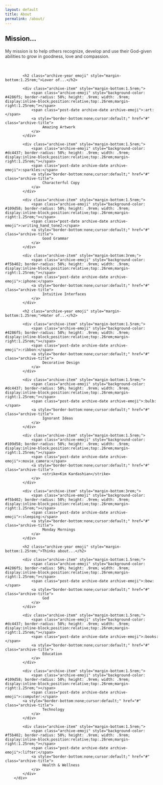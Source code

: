 ```yaml
---
layout: default
title: About
permalink: /about/
---
```


<div class="body">
	<div class="archive">			
      		<h2 class="archive-year emoji" style="margin-bottom:1.25rem;">Mission...</h2>
      		<p style="margin-bottom:3rem;color:#333;">My mission is to help others recognize, develop and use their God-given abilities to grow in goodness, love and compassion.</p>
      			
      		<h2 class="archive-year emoji" style="margin-bottom:1.25rem;">Lover of...</h2>
    			
    		<div class="archive-item" style="margin-bottom:1.5rem;">
    			<span class="archive-emoji" style="background-color: #4286f5; border-radius: 50%; height: .9rem; width: .9rem; display:inline-block;position:relative;top:.26rem;margin-right:1.25rem;"></span>
      			<span class="post-date archive-date archive-emoji">:art:</span>
      			<a style="border-bottom:none;cursor:default;" href="#" class="archive-title">
       				 Amazing Artwork
      			</a>
    		</div>
    			
    		<div class="archive-item" style="margin-bottom:1.5rem;">
    			<span class="archive-emoji" style="background-color: #dc4437; border-radius: 50%; height: .9rem; width: .9rem; display:inline-block;position:relative;top:.26rem;margin-right:1.25rem;"></span>
      			<span class="post-date archive-date archive-emoji">:sparkles:</span>
      			<a style="border-bottom:none;cursor:default;" href="#" class="archive-title">
        			 Characterful Copy
      			</a>
    		</div>
    			
    		<div class="archive-item" style="margin-bottom:1.5rem;">
    			<span class="archive-emoji" style="background-color: #109d58; border-radius: 50%; height: .9rem; width: .9rem; display:inline-block;position:relative;top:.26rem;margin-right:1.25rem;"></span>
    			<span class="post-date archive-date archive-emoji">:writing_hand_tone2:</span>
      			<a style="border-bottom:none;cursor:default;" href="#" class="archive-title">
        			 Good Grammar
      			</a>
    		</div>
    			
    		<div class="archive-item" style="margin-bottom:3rem;">
    			<span class="archive-emoji" style="background-color: #f5b402; border-radius: 50%; height: .9rem; width: .9rem; display:inline-block;position:relative;top:.26rem;margin-right:1.25rem;"></span>
      			<span class="post-date archive-date archive-emoji">:iphone:</span>
      			<a style="border-bottom:none;cursor:default;" href="#" class="archive-title">
        			 Intuitive Interfaces
      			</a>
    		</div>
    			
    		<h2 class="archive-year emoji" style="margin-bottom:1.25rem;">Hater of...</h2>
    			
    		<div class="archive-item" style="margin-bottom:1.5rem;">
    			<span class="archive-emoji" style="background-color: #4286f5; border-radius: 50%; height: .9rem; width: .9rem; display:inline-block;position:relative;top:.26rem;margin-right:1.25rem;"></span>
      			<span class="post-date archive-date archive-emoji">:ribbon:</span>
      			<a style="border-bottom:none;cursor:default;" href="#" class="archive-title">
        			 Decorative Design
      			</a>
      		</div>
    			
    		<div class="archive-item" style="margin-bottom:1.5rem;">
    			<span class="archive-emoji" style="background-color: #dc4437; border-radius: 50%; height: .9rem; width: .9rem; display:inline-block;position:relative;top:.26rem;margin-right:1.25rem;"></span>
      			<span class="post-date archive-date archive-emoji">:bulb:</span>
      			<a style="border-bottom:none;cursor:default;" href="#" class="archive-title">
        			 Ignorant Ideas
      			</a>
    		</div>
    			
    		<div class="archive-item" style="margin-bottom:1.5rem;">
    			<span class="archive-emoji" style="background-color: #109d58; border-radius: 50%; height: .9rem; width: .9rem; display:inline-block;position:relative;top:.26rem;margin-right:1.25rem;"></span>
      			<span class="post-date archive-date archive-emoji">:movie_camera:</span>
      			<a style="border-bottom:none;cursor:default;" href="#" class="archive-title">
        			 <strike>Kim Kardashian</strike>
      			</a>
      		</div>
    			
    		<div class="archive-item" style="margin-bottom:3rem;">
    			<span class="archive-emoji" style="background-color: #f5b402; border-radius: 50%; height: .9rem; width: .9rem; display:inline-block;position:relative;top:.26rem;margin-right:1.25rem;"></span>
      			<span class="post-date archive-date archive-emoji">:sleeping:</span>
      			<a style="border-bottom:none;cursor:default;" href="#" class="archive-title">
        			 Monday Mornings
      			</a>
    		</div>
    			
    		<h2 class="archive-year emoji" style="margin-bottom:1.25rem;">Thinks about...</h2>
    			
    		<div class="archive-item" style="margin-bottom:1.5rem;">
    			<span class="archive-emoji" style="background-color: #4286f5; border-radius: 50%; height: .9rem; width: .9rem; display:inline-block;position:relative;top:.26rem;margin-right:1.25rem;"></span>
      			<span class="post-date archive-date archive-emoji">:bow:</span>
      			<a style="border-bottom:none;cursor:default;" href="#" class="archive-title">
        			 God
      			</a>
      		</div>
    			
    		<div class="archive-item" style="margin-bottom:1.5rem;">
    			<span class="archive-emoji" style="background-color: #dc4437; border-radius: 50%; height: .9rem; width: .9rem; display:inline-block;position:relative;top:.26rem;margin-right:1.25rem;"></span>
      			<span class="post-date archive-date archive-emoji">:books:</span>
      			<a style="border-bottom:none;cursor:default;" href="#" class="archive-title">
        			 Education
      			</a>
    		</div>
    			
    		<div class="archive-item" style="margin-bottom:1.5rem;">
    			<span class="archive-emoji" style="background-color: #109d58; border-radius: 50%; height: .9rem; width: .9rem; display:inline-block;position:relative;top:.26rem;margin-right:1.25rem;"></span>
      			<span class="post-date archive-date archive-emoji">:computer:</span>
			<a style="border-bottom:none;cursor:default;" href="#" class="archive-title">
        			 Technology
      			</a>
    		</div>
    			
    		<div class="archive-item" style="margin-bottom:1.5rem;">
    			<span class="archive-emoji" style="background-color: #f5b402; border-radius: 50%; height: .9rem; width: .9rem; display:inline-block;position:relative;top:.26rem;margin-right:1.25rem;"></span>
      			<span class="post-date archive-date archive-emoji">:lifter:</span>
      			<a style="border-bottom:none;cursor:default;" href="#" class="archive-title">
        			 Health & Wellness
      			</a>
    		</div>
    	</div>
</div>
